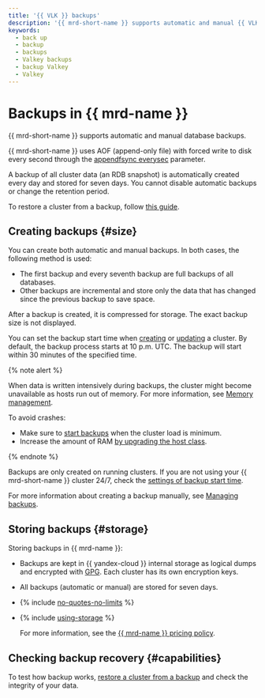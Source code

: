 ```yaml
---
title: '{{ VLK }} backups'
description: '{{ mrd-short-name }} supports automatic and manual {{ VLK }} database backups. A backup of all cluster data (an RDB snapshot) is automatically created every day. You can set the backup start time when creating or updating a {{ VLK }} cluster.'
keywords:
  - back up
  - backup
  - backups
  - Valkey backups
  - backup Valkey
  - Valkey
---
```


# Backups in {{ mrd-name }}

{{ mrd-short-name }} supports automatic and manual database backups.

{{ mrd-short-name }} uses AOF (append-only file) with forced write to disk every second through the [appendfsync everysec](https://github.com/valkey-io/valkey/blob/unstable/valkey.conf) parameter.

A backup of all cluster data (an RDB snapshot) is automatically created every day and stored for seven days. You cannot disable automatic backups or change the retention period.

To restore a cluster from a backup, follow [this guide](../operations/cluster-backups.md).

## Creating backups {#size}

You can create both automatic and manual backups. In both cases, the following method is used:

* The first backup and every seventh backup are full backups of all databases.
* Other backups are incremental and store only the data that has changed since the previous backup to save space.

After a backup is created, it is compressed for storage. The exact backup size is not displayed.

You can set the backup start time when [creating](../operations/cluster-create.md) or [updating](../operations/update.md#change-additional-settings) a cluster. By default, the backup process starts at 10 p.m. UTC. The backup will start within 30 minutes of the specified time.

{% note alert %}

When data is written intensively during backups, the cluster might become unavailable as hosts run out of memory. For more information, see [Memory management](memory-management.md).

To avoid crashes:
* Make sure to [start backups](../operations/update.md#change-additional-settings) when the cluster load is minimum.
* Increase the amount of RAM [by upgrading the host class](../operations/update.md#change-resource-preset).

{% endnote %}

Backups are only created on running clusters. If you are not using your {{ mrd-short-name }} cluster 24/7, check the [settings of backup start time](../operations/update.md#change-additional-settings).

For more information about creating a backup manually, see [Managing backups](../operations/cluster-backups.md).

## Storing backups {#storage}

Storing backups in {{ mrd-name }}:

* Backups are kept in {{ yandex-cloud }} internal storage as logical dumps and encrypted with [GPG](https://en.wikipedia.org/wiki/GNU_Privacy_Guard). Each cluster has its own encryption keys.

* All backups (automatic or manual) are stored for seven days.

* {% include [no-quotes-no-limits](../../_includes/mdb/backups/no-quotes-no-limits.md) %}

* {% include [using-storage](../../_includes/mdb/backups/storage.md) %}

   For more information, see the [{{ mrd-name }} pricing policy](../pricing.md#rules-storage).

## Checking backup recovery {#capabilities}

To test how backup works, [restore a cluster from a backup](../operations/cluster-backups.md) and check the integrity of your data.
